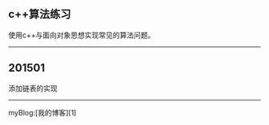 ## c++算法练习 ##
使用c++与面向对象思想实现常见的算法问题。


----------

## 201501 ##
添加链表的实现


----------


myBlog:[我的博客][1]